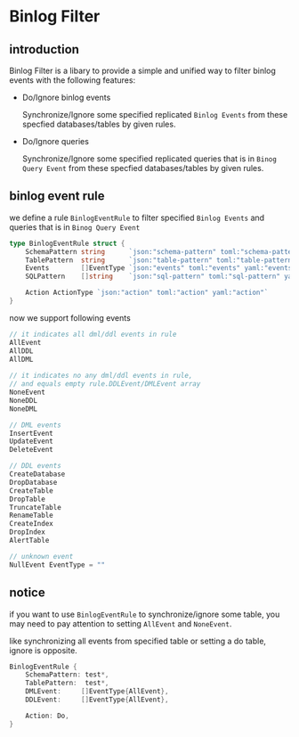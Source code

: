 # Binlog Filter

## introduction

Binlog Filter is a libary to provide a simple and unified way to filter binlog events with the following features:

- Do/Ignore binlog events
    
    Synchronize/Ignore some specified replicated `Binlog Events` from these specfied databases/tables by given rules.

- Do/Ignore queries

    Synchronize/Ignore some specified replicated queries that is in `Binog Query Event` from these specfied databases/tables by given rules.

## binlog event rule

we define a rule `BinlogEventRule` to filter specified `Binlog Events` and queries that is in `Binog Query Event`

```go
type BinlogEventRule struct {
	SchemaPattern string      `json:"schema-pattern" toml:"schema-pattern" yaml:"schema-pattern"`
	TablePattern  string      `json:"table-pattern" toml:"table-pattern" yaml:"table-pattern"`
	Events        []EventType `json:"events" toml:"events" yaml:"events"`
	SQLPattern    []string    `json:"sql-pattern" toml:"sql-pattern" yaml:"sql-pattern"` // regular expression

	Action ActionType `json:"action" toml:"action" yaml:"action"`
}

```

now we support following events 

``` go
// it indicates all dml/ddl events in rule
AllEvent
AllDDL
AllDML
    
// it indicates no any dml/ddl events in rule,
// and equals empty rule.DDLEvent/DMLEvent array
NoneEvent
NoneDDL
NoneDML

// DML events
InsertEvent
UpdateEvent
DeleteEvent

// DDL events
CreateDatabase
DropDatabase
CreateTable
DropTable
TruncateTable
RenameTable
CreateIndex
DropIndex
AlertTable

// unknown event
NullEvent EventType = ""
```

## notice
if you want to use `BinlogEventRule` to synchronize/ignore some table, you may need to pay attention to setting `AllEvent` and `NoneEvent`.

like synchronizing all events from specified table or setting a do table, ignore is opposite.
``` go
BinlogEventRule {
	SchemaPattern: test*,
	TablePattern:  test*,
	DMLEvent:     []EventType{AllEvent},               
	DDLEvent:     []EventType{AllEvent},

    Action: Do,
}
```